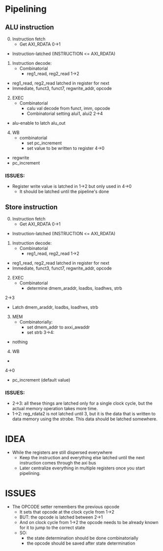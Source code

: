 # Pipelining
## ALU instruction
0. Instruction fetch
	- Get AXI_RDATA
0->1
- Instruction-latched (INSTRUCTION <= AXI_RDATA)

1. Instruction decode:
	- Combinatorial
		- reg1_read, reg2_read
1->2
- reg1_read, reg2_read latched in register for next
- Immediate, funct3, funct7, regwrite_addr, opcode
	
2. EXEC
	- Combinatorial 
		- calu val decode from funct, imm, opcode
		- Combinatorial setting alui1, alui2
2->4
- alu-enable to latch alu_out

4. WB
	- combinatorial
		- set pc_increment
		- set value to be written to register
4->0
- regwrite
- pc_increment

### ISSUES:
- Register write value is latched in 1->2 but only used in 4->0
	- It should be latched until the pipeline's done

## Store instruction
0. Instruction fetch
	- Get AXI_RDATA
0->1
- Instruction-latched (INSTRUCTION <= AXI_RDATA)

1. Instruction decode:
	- Combinatorial
		- reg1_read, reg2_read
1->2
- reg1_read, reg2_read latched in register for next
- Immediate, funct3, funct7, regwrite_addr, opcode

2. EXEC
	- Combinatorial
		- determine dmem_araddr, loadbs, loadhws, strb

2->3 
- Latch dmem_araddr, loadbs, loadhws, strb

3. MEM
	- Combinatorially: 
		- set dmem_addr to axxi_awaddr
		- set strb
3->4:
- nothing

4. WB
- 

4->0
- pc_increment (default value)


### ISSUES:
- 2->3: all these things are latched only for a single clock cycle, but the actual memory operation takes more time.
- 1->2: reg_rdata2 is not latched until 3, but it is the data that is written to data memory using the strobe. This data should be latched somewhere.


# IDEA
- While the registers are still dispersed everywhere
	- Keep the instruction and everything else latched until the next instruction comes through the axi bus
	- Later centralize everything in multiple registers once you start pipelining.


# ISSUES
- The OPCODE setter remembers the previous opcode
	- It sets that opcode at the clock cycle from 1->2
	- BUT: the opcode is latched between 2->1
	- And on clock cycle from 1->2 the opcode needs to be already known for it to jump to the correct state
	- SO: 
		- the state determination should be done combinatorially
		- the opcode should be saved after state determination